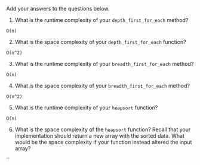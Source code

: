 Add your answers to the questions below.

1. What is the runtime complexity of your `depth_first_for_each` method?

`O(n)`

2. What is the space complexity of your `depth_first_for_each` function?

`O(n^2)`

3. What is the runtime complexity of your `breadth_first_for_each` method?

`O(n)`

4. What is the space complexity of your `breadth_first_for_each` method?

`O(n^2)`

5. What is the runtime complexity of your `heapsort` function?

`O(n)`

6. What is the space complexity of the `heapsort` function? Recall that your implementation should return a new array with the sorted data. What would be the space complexity if your function instead altered the input array?

``
